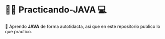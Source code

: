 # 💪🏽 Practicando-JAVA 💻

🍄 Aprendo **JAVA** de forma autotidacta, así que en este repositorio publico lo que practico.

